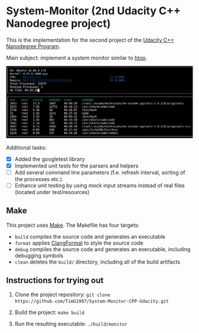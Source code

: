 # System-Monitor (2nd Udacity C++ Nanodegree project)

This is the implementation for the second project of the [Udacity C++ Nanodegree Program](https://www.udacity.com/course/c-plus-plus-nanodegree--nd213).

Main subject: implement a system monitor similar to [htop](https://htop.dev/).

![System Monitor](images/monitor.png)

Additional tasks:
- [x] Added the googletest library
- [x] Implemented unit tests for the parsers and helpers
- [ ] Add several command line parameters (f.e. refresh interval, sorting of the processes etc.)
- [ ] Enhance unit testing by using mock input streams instead of real files (located under test/resources)

## Make
This project uses [Make](https://www.gnu.org/software/make/). The Makefile has four targets:
* `build` compiles the source code and generates an executable
* `format` applies [ClangFormat](https://clang.llvm.org/docs/ClangFormat.html) to style the source code
* `debug` compiles the source code and generates an executable, including debugging symbols
* `clean` deletes the `build/` directory, including all of the build artifacts

## Instructions for trying out

1. Clone the project repository: `git clone https://github.com/TimG1997/System-Monitor-CPP-Udacity.git`

2. Build the project: `make build`

3. Run the resulting executable: `./build/monitor`
